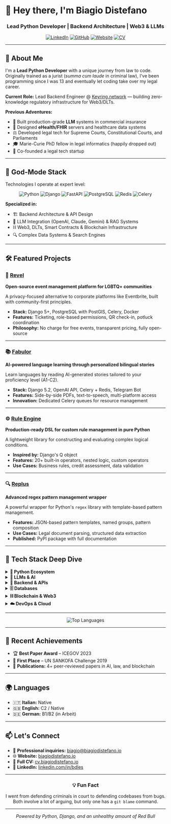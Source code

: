 # 👋 Hey there, I'm Biagio Distefano

<div align="center">

### Lead Python Developer | Backend Architecture | Web3 & LLMs

[![LinkedIn](https://img.shields.io/badge/LinkedIn-0077B5?style=for-the-badge&logo=linkedin&logoColor=white)](https://www.linkedin.com/in/bdles/)
[![GitHub](https://img.shields.io/badge/GitHub-100000?style=for-the-badge&logo=github&logoColor=white)](https://github.com/biagiodistefano)
[![Website](https://img.shields.io/badge/Website-667eea?style=for-the-badge&logo=google-chrome&logoColor=white)](https://biagiodistefano.io)
[![CV](https://img.shields.io/badge/CV-764ba2?style=for-the-badge&logo=readme&logoColor=white)](https://cv.biagiodistefano.io)

</div>

---

## 🚀 About Me

I'm a **Lead Python Developer** with a unique journey from law to code. Originally trained as a jurist (*summa cum laude* in criminal law), I've been programming since I was 13 and eventually let coding take over my legal career.

**Current Role:** Lead Backend Engineer @ [Keyring.network](https://keyring.network) — building zero-knowledge regulatory infrastructure for Web3/DLTs.

**Previous Adventures:**
- 🤖 Built production-grade **LLM** systems in commercial insurance
- 🏥 Designed **eHealth/FHIR** servers and healthcare data systems
- ⚖️ Developed legal tech for Supreme Courts, Constitutional Courts, and Parliaments
- 🎓 Marie-Curie PhD fellow in legal informatics (happily dropped out)
- 🚀 Co-founded a legal tech startup

---

## 🎯 God-Mode Stack

Technologies I operate at expert level:

<div align="center">

![Python](https://img.shields.io/badge/Python-3776AB?style=for-the-badge&logo=python&logoColor=white)
![Django](https://img.shields.io/badge/Django-092E20?style=for-the-badge&logo=django&logoColor=white)
![FastAPI](https://img.shields.io/badge/FastAPI-009688?style=for-the-badge&logo=fastapi&logoColor=white)
![PostgreSQL](https://img.shields.io/badge/PostgreSQL-316192?style=for-the-badge&logo=postgresql&logoColor=white)
![Redis](https://img.shields.io/badge/Redis-DC382D?style=for-the-badge&logo=redis&logoColor=white)
![Celery](https://img.shields.io/badge/Celery-37814A?style=for-the-badge&logo=celery&logoColor=white)

</div>

**Specialized in:**
- 🏗️ Backend Architecture & API Design
- 🤖 LLM Integration (OpenAI, Claude, Gemini) & RAG Systems
- ⛓️ Web3, DLTs, Smart Contracts & Blockchain Infrastructure
- 🔍 Complex Data Systems & Search Engines

---

## 🛠️ Featured Projects

### 🎉 [Revel](https://github.com/letsrevel/revel-backend)
**Open-source event management platform for LGBTQ+ communities**

A privacy-focused alternative to corporate platforms like Eventbrite, built with community-first principles.

- **Stack:** Django 5+, PostgreSQL with PostGIS, Celery, Docker
- **Features:** Ticketing, role-based permissions, QR check-in, potluck coordination
- **Philosophy:** No charge for free events, transparent pricing, fully open-source

---

### 📚 [Fabulor](https://github.com/biagiodistefano/fabulor)
**AI-powered language learning through personalized bilingual stories**

Learn languages by reading AI-generated stories tailored to your proficiency level (A1-C2).

- **Stack:** Django 5.2, OpenAI API, Celery + Redis, Telegram Bot
- **Features:** Side-by-side PDFs, text-to-speech, multi-platform access
- **Innovation:** Dedicated Celery queues for resource management

---

### ⚙️ [Rule Engine](https://github.com/biagiodistefano/rule-engine)
**Production-ready DSL for custom rule management in pure Python**

A lightweight library for constructing and evaluating complex logical conditions.

- **Inspired by:** Django's Q object
- **Features:** 20+ built-in operators, nested logic, custom operators
- **Use Cases:** Business rules, credit assessment, data validation

---

### 🔍 [Replus](https://github.com/biagiodistefano/replus)
**Advanced regex pattern management wrapper**

A powerful wrapper for Python's `regex` library with template-based pattern management.

- **Features:** JSON-based pattern templates, named groups, pattern composition
- **Use Cases:** Legal document parsing, structured data extraction
- **Published:** PyPI package with full documentation

---

## 💼 Tech Stack Deep Dive

<details>
<summary><b>🐍 Python Ecosystem</b></summary>

- **Core:** Pydantic, Pydantic-AI, SQLAlchemy, Celery
- **Quality:** Ruff, Mypy, Pytest, pre-commit
- **Package Management:** Poetry, uv, pip
- **Docs:** MkDocs, Sphinx

</details>

<details>
<summary><b>🤖 LLMs & AI</b></summary>

- **Providers:** OpenAI, Claude (Anthropic), Gemini, Llama
- **Frameworks:** Pydantic-AI, LangChain, LlamaIndex
- **Techniques:** RAG, Embeddings, Prompt Engineering, MCP, Agents

</details>

<details>
<summary><b>🔧 Backend & APIs</b></summary>

- **Frameworks:** Django, FastAPI, Flask
- **Protocols:** REST, GraphQL, OpenAPI
- **Auth:** OAuth2, JWT, Keycloak
- **Messaging:** RabbitMQ, AWS SQS
- **Servers:** Gunicorn, Uvicorn

</details>

<details>
<summary><b>🗄️ Databases</b></summary>

- **SQL:** PostgreSQL (expert), SQLite
- **NoSQL:** MongoDB, ArangoDB, Neo4j
- **Cache:** Redis
- **Search:** Elasticsearch, MeiliSearch

</details>

<details>
<summary><b>⛓️ Blockchain & Web3</b></summary>

- **Platforms:** Ethereum
- **Languages:** Solidity
- **Tools:** Web3.py, IPFS, Truffle
- **Domains:** Smart contracts, DeFi, regulatory/compliance tools

</details>

<details>
<summary><b>☁️ DevOps & Cloud</b></summary>

- **Containers:** Docker
- **Cloud:** AWS (S3, Lambda, SQS)
- **CI/CD:** GitHub Actions
- **Web Servers:** Nginx, Caddy
- **Monitoring:** OpenTelemetry, Jaeger, Pyroscope

</details>

---


<div align="center">

![Top Languages](https://github-readme-stats.vercel.app/api/top-langs/?username=biagiodistefano&layout=compact&theme=radical&hide_border=true&bg_color=0d1117&title_color=667eea&text_color=ffffff)

</div>

---

## 📝 Recent Achievements

- 🏆 **Best Paper Award** – ICEGOV 2023
- 🥇 **First Place** – UN SANKOFA Challenge 2019
- 📄 **Publications:** 4+ peer-reviewed papers in AI, law, and blockchain

---

## 🌍 Languages

- 🇮🇹 **Italian:** Native
- 🇬🇧 **English:** C2 / Native
- 🇩🇪 **German:** B1/B2 (in Arbeit)

---

## 📫 Let's Connect

- 💼 **Professional inquiries:** [biagio@biagiodistefano.io](mailto:biagio@biagiodistefano.io)
- 🌐 **Website:** [biagiodistefano.io](https://biagiodistefano.io)
- 📄 **Full CV:** [cv.biagiodistefano.io](https://cv.biagiodistefano.io)
- 💬 **LinkedIn:** [linkedin.com/in/bdles](https://www.linkedin.com/in/bdles/)

---

<div align="center">

### 💡 Fun Fact

I went from defending criminals in court to defending codebases from bugs.
Both involve a lot of arguing, but only one has a `git blame` command.

---

*Powered by Python, Django, and an unhealthy amount of Red Bull*

</div>
